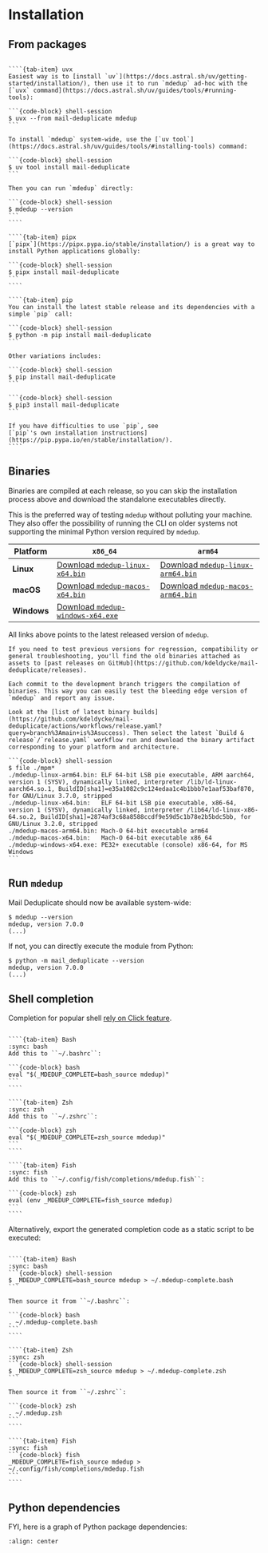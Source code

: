 # Installation

## From packages

`````{tab-set}

````{tab-item} uvx
Easiest way is to [install `uv`](https://docs.astral.sh/uv/getting-started/installation/), then use it to run `mdedup` ad-hoc with the [`uvx` command](https://docs.astral.sh/uv/guides/tools/#running-tools):

```{code-block} shell-session
$ uvx --from mail-deduplicate mdedup
```

To install `mdedup` system-wide, use the [`uv tool`](https://docs.astral.sh/uv/guides/tools/#installing-tools) command:

```{code-block} shell-session
$ uv tool install mail-deduplicate
```

Then you can run `mdedup` directly:

```{code-block} shell-session
$ mdedup --version
```
````

````{tab-item} pipx
[`pipx`](https://pipx.pypa.io/stable/installation/) is a great way to install Python applications globally:

```{code-block} shell-session
$ pipx install mail-deduplicate
```
````

````{tab-item} pip
You can install the latest stable release and its dependencies with a simple `pip` call:

```{code-block} shell-session
$ python -m pip install mail-deduplicate
```

Other variations includes:

```{code-block} shell-session
$ pip install mail-deduplicate
```

```{code-block} shell-session
$ pip3 install mail-deduplicate
```

If you have difficulties to use `pip`, see
[`pip`'s own installation instructions](https://pip.pypa.io/en/stable/installation/).
````
`````

## Binaries

Binaries are compiled at each release, so you can skip the installation process above and download the standalone executables directly.

This is the preferred way of testing `mdedup` without polluting your machine. They also offer the possibility of running the CLI on older systems not supporting the minimal Python version required by `mdedup`.

| Platform    | `x86_64`                                                                                                                    | `arm64`                                                                                                                     |
| ----------- | --------------------------------------------------------------------------------------------------------------------------- | --------------------------------------------------------------------------------------------------------------------------- |
| **Linux**   | [Download `mdedup-linux-x64.bin`](https://github.com/kdeldycke/workflows/releases/latest/download/mdedup-linux-x64.bin)     | [Download `mdedup-linux-arm64.bin`](https://github.com/kdeldycke/workflows/releases/latest/download/mdedup-linux-arm64.bin) |
| **macOS**   | [Download `mdedup-macos-x64.bin`](https://github.com/kdeldycke/workflows/releases/latest/download/mdedup-macos-x64.bin)     | [Download `mdedup-macos-arm64.bin`](https://github.com/kdeldycke/workflows/releases/latest/download/mdedup-macos-arm64.bin) |
| **Windows** | [Download `mdedup-windows-x64.exe`](https://github.com/kdeldycke/workflows/releases/latest/download/mdedup-windows-x64.exe) |                                                                                                                             |

All links above points to the latest released version of `mdedup`.

```{seealso} Older releases
If you need to test previous versions for regression, compatibility or general troubleshooting, you'll find the old binaries attached as assets to [past releases on GitHub](https://github.com/kdeldycke/mail-deduplicate/releases).
```

```{caution} Development builds
Each commit to the development branch triggers the compilation of binaries. This way you can easily test the bleeding edge version of `mdedup` and report any issue.

Look at the [list of latest binary builds](https://github.com/kdeldycke/mail-deduplicate/actions/workflows/release.yaml?query=branch%3Amain+is%3Asuccess). Then select the latest `Build & release`/`release.yaml` workflow run and download the binary artifact corresponding to your platform and architecture.
```

````{note} ABI targets
```{code-block} shell-session
$ file ./mpm*
./mdedup-linux-arm64.bin: ELF 64-bit LSB pie executable, ARM aarch64, version 1 (SYSV), dynamically linked, interpreter /lib/ld-linux-aarch64.so.1, BuildID[sha1]=e35a1082c9c124edaa1c4b1bbb7e1aaf53baf870, for GNU/Linux 3.7.0, stripped
./mdedup-linux-x64.bin:   ELF 64-bit LSB pie executable, x86-64, version 1 (SYSV), dynamically linked, interpreter /lib64/ld-linux-x86-64.so.2, BuildID[sha1]=2874af3c68a8588ccdf9e59d5c1b78e2b5bdc5bb, for GNU/Linux 3.2.0, stripped
./mdedup-macos-arm64.bin: Mach-O 64-bit executable arm64
./mdedup-macos-x64.bin:   Mach-O 64-bit executable x86_64
./mdedup-windows-x64.exe: PE32+ executable (console) x86-64, for MS Windows
```
````

## Run `mdedup`

Mail Deduplicate should now be available system-wide:

```shell-session
$ mdedup --version
mdedup, version 7.0.0
(...)
```

If not, you can directly execute the module from Python:

```shell-session
$ python -m mail_deduplicate --version
mdedup, version 7.0.0
(...)
```

## Shell completion

Completion for popular shell
[rely on Click feature](https://click.palletsprojects.com/en/stable/shell-completion/).

`````{tab-set}

````{tab-item} Bash
:sync: bash
Add this to ``~/.bashrc``:

```{code-block} bash
eval "$(_MDEDUP_COMPLETE=bash_source mdedup)"
```
````

````{tab-item} Zsh
:sync: zsh
Add this to ``~/.zshrc``:

```{code-block} zsh
eval "$(_MDEDUP_COMPLETE=zsh_source mdedup)"
```
````

````{tab-item} Fish
:sync: fish
Add this to ``~/.config/fish/completions/mdedup.fish``:

```{code-block} zsh
eval (env _MDEDUP_COMPLETE=fish_source mdedup)
```
````

`````

Alternatively, export the generated completion code as a static script to be
executed:

`````{tab-set}

````{tab-item} Bash
:sync: bash
```{code-block} shell-session
$ _MDEDUP_COMPLETE=bash_source mdedup > ~/.mdedup-complete.bash
```

Then source it from ``~/.bashrc``:

```{code-block} bash
. ~/.mdedup-complete.bash
```
````

````{tab-item} Zsh
:sync: zsh
```{code-block} shell-session
$ _MDEDUP_COMPLETE=zsh_source mdedup > ~/.mdedup-complete.zsh
```

Then source it from ``~/.zshrc``:

```{code-block} zsh
. ~/.mdedup.zsh
```
````

````{tab-item} Fish
:sync: fish
```{code-block} fish
_MDEDUP_COMPLETE=fish_source mdedup > ~/.config/fish/completions/mdedup.fish
```
````

`````

## Python dependencies

FYI, here is a graph of Python package dependencies:

```mermaid assets/dependencies.mmd
:align: center
```
